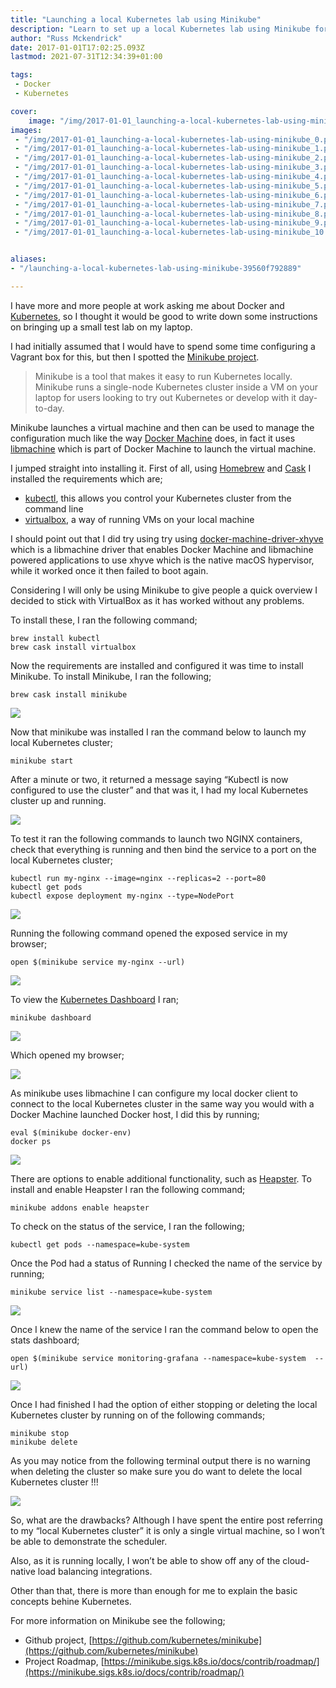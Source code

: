 ```yaml
---
title: "Launching a local Kubernetes lab using Minikube"
description: "Learn to set up a local Kubernetes lab using Minikube for testing or development. Install, configure, and enable additional functionalities."
author: "Russ Mckendrick"
date: 2017-01-01T17:02:25.093Z
lastmod: 2021-07-31T12:34:39+01:00

tags:
 - Docker
 - Kubernetes

cover:
    image: "/img/2017-01-01_launching-a-local-kubernetes-lab-using-minikube_0.png" 
images:
 - "/img/2017-01-01_launching-a-local-kubernetes-lab-using-minikube_0.png"
 - "/img/2017-01-01_launching-a-local-kubernetes-lab-using-minikube_1.png"
 - "/img/2017-01-01_launching-a-local-kubernetes-lab-using-minikube_2.png"
 - "/img/2017-01-01_launching-a-local-kubernetes-lab-using-minikube_3.png"
 - "/img/2017-01-01_launching-a-local-kubernetes-lab-using-minikube_4.png"
 - "/img/2017-01-01_launching-a-local-kubernetes-lab-using-minikube_5.png"
 - "/img/2017-01-01_launching-a-local-kubernetes-lab-using-minikube_6.png"
 - "/img/2017-01-01_launching-a-local-kubernetes-lab-using-minikube_7.png"
 - "/img/2017-01-01_launching-a-local-kubernetes-lab-using-minikube_8.png"
 - "/img/2017-01-01_launching-a-local-kubernetes-lab-using-minikube_9.png"
 - "/img/2017-01-01_launching-a-local-kubernetes-lab-using-minikube_10.png"


aliases:
- "/launching-a-local-kubernetes-lab-using-minikube-39560f792889"

---
```


I have more and more people at work asking me about Docker and [Kubernetes](http://kubernetes.io/), so I thought it would be good to write down some instructions on bringing up a small test lab on my laptop.

I had initially assumed that I would have to spend some time configuring a Vagrant box for this, but then I spotted the [Minikube project](https://github.com/kubernetes/minikube).

> Minikube is a tool that makes it easy to run Kubernetes locally. Minikube runs a single-node Kubernetes cluster inside a VM on your laptop for users looking to try out Kubernetes or develop with it day-to-day.

Minikube launches a virtual machine and then can be used to manage the configuration much like the way [Docker Machine](https://docs.docker.com/machine/) does, in fact it uses [libmachine](https://github.com/docker/machine/tree/master/libmachine) which is part of Docker Machine to launch the virtual machine.

I jumped straight into installing it. First of all, using [Homebrew](http://brew.sh/) and [Cask](https://github.com/Homebrew/homebrew-cask/) I installed the requirements which are;

- [kubectl](http://kubernetes.io/docs/user-guide/kubectl-overview/), this allows you control your Kubernetes cluster from the command line
- [virtualbox](http://virtualbox.org/), a way of running VMs on your local machine

I should point out that I did try using try using [docker-machine-driver-xhyve](https://github.com/zchee/docker-machine-driver-xhyve) which is a libmachine driver that enables Docker Machine and libmachine powered applications to use xhyve which is the native macOS hypervisor, while it worked once it then failed to boot again.

Considering I will only be using Minikube to give people a quick overview I decided to stick with VirtualBox as it has worked without any problems.

To install these, I ran the following command;

```
brew install kubectl
brew cask install virtualbox
```

Now the requirements are installed and configured it was time to install Minikube. To install Minikube, I ran the following;

```
brew cask install minikube
```

![](/img/2017-01-01_launching-a-local-kubernetes-lab-using-minikube_1.png)

Now that minikube was installed I ran the command below to launch my local Kubernetes cluster;

```
minikube start
```

After a minute or two, it returned a message saying “Kubectl is now configured to use the cluster” and that was it, I had my local Kubernetes cluster up and running.

![](/img/2017-01-01_launching-a-local-kubernetes-lab-using-minikube_2.png)

To test it ran the following commands to launch two NGINX containers, check that everything is running and then bind the service to a port on the local Kubernetes cluster;

```
kubectl run my-nginx --image=nginx --replicas=2 --port=80
kubectl get pods
kubectl expose deployment my-nginx --type=NodePort
```

![](/img/2017-01-01_launching-a-local-kubernetes-lab-using-minikube_3.png)

Running the following command opened the exposed service in my browser;

```
open $(minikube service my-nginx --url)
```

![](/img/2017-01-01_launching-a-local-kubernetes-lab-using-minikube_4.png)

To view the [Kubernetes Dashboard](http://kubernetes.io/docs/user-guide/ui/) I ran;

```
minikube dashboard
```

![](/img/2017-01-01_launching-a-local-kubernetes-lab-using-minikube_5.png)

Which opened my browser;

![](/img/2017-01-01_launching-a-local-kubernetes-lab-using-minikube_6.png)

As minikube uses libmachine I can configure my local docker client to connect to the local Kubernetes cluster in the same way you would with a Docker Machine launched Docker host, I did this by running;

```
eval $(minikube docker-env)
docker ps
```

![](/img/2017-01-01_launching-a-local-kubernetes-lab-using-minikube_7.png)

There are options to enable additional functionality, such as [Heapster](https://github.com/kubernetes/heapster). To install and enable Heapster I ran the following command;

```
minikube addons enable heapster
```

To check on the status of the service, I ran the following;

```
kubectl get pods --namespace=kube-system
```

Once the Pod had a status of Running I checked the name of the service by running;

```
minikube service list --namespace=kube-system
```

![](/img/2017-01-01_launching-a-local-kubernetes-lab-using-minikube_8.png)

Once I knew the name of the service I ran the command below to open the stats dashboard;

```
open $(minikube service monitoring-grafana --namespace=kube-system  --url)
```

![](/img/2017-01-01_launching-a-local-kubernetes-lab-using-minikube_9.png)

Once I had finished I had the option of either stopping or deleting the local Kubernetes cluster by running on of the following commands;

```
minikube stop
minikube delete
```

As you may notice from the following terminal output there is no warning when deleting the cluster so make sure you do want to delete the local Kubernetes cluster !!!

![](/img/2017-01-01_launching-a-local-kubernetes-lab-using-minikube_10.png)

So, what are the drawbacks? Although I have spent the entire post referring to my “local Kubernetes cluster” it is only a single virtual machine, so I won’t be able to demonstrate the scheduler.

Also, as it is running locally, I won’t be able to show off any of the cloud-native load balancing integrations.

Other than that, there is more than enough for me to explain the basic concepts behine Kubernetes.

For more information on Minikube see the following;

- Github project, [https://github.com/kubernetes/minikube](https://github.com/kubernetes/minikube)
- Project Roadmap, [https://minikube.sigs.k8s.io/docs/contrib/roadmap/](https://minikube.sigs.k8s.io/docs/contrib/roadmap/)